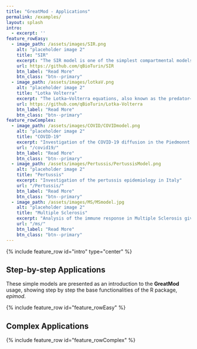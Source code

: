 ```yaml
---
title: "GreatMod - Applications"
permalink: /examples/
layout: splash
intro: 
  - excerpt: ''
feature_rowEasy:
  - image_path: /assets/images/SIR.png
    alt: "placeholder image 2"
    title: "SIR"
    excerpt: "The SIR model is one of the simplest compartmental models, and many models are derivatives of this basic form. The model consists of three compartments: S for the number of susceptible, I for the number of infectious, and R for the number of recovered or deceased."
    url: https://github.com/qBioTurin/SIR
    btn_label: "Read More"
    btn_class: "btn--primary"  
  - image_path: /assets/images/lotkaV.png
    alt: "placeholder image 2"
    title: "Lotka Volterra"
    excerpt: "The Lotka–Volterra equations, also known as the predator–prey equations, are a pair of first-order nonlinear differential equations, frequently used to describe the dynamics of biological systems in which two species interact, one as a predator and the other as prey. "
    url: https://github.com/qBioTurin/Lotka-Volterra
    btn_label: "Read More"
    btn_class: "btn--primary"  
feature_rowComplex:
  - image_path: /assets/images/COVID/COVIDmodel.png
    alt: "placeholder image 2"
    title: "COVID-19"
    excerpt: "Investigation of the COVID-19 diffusion in the Piedmonnt region"
    url: "/covid19/"
    btn_label: "Read More"
    btn_class: "btn--primary"  
  - image_path: /assets/images/Pertussis/PertussisModel.png
    alt: "placeholder image 2"
    title: "Pertussis"
    excerpt: "Investigation of the pertussis epidemiology in Italy"
    url: "/Pertussis/"
    btn_label: "Read More"
    btn_class: "btn--primary"  
  - image_path: /assets/images/MS/MSmodel.jpg
    alt: "placeholder image 2"
    title: "Multiple Sclerosis"
    excerpt: "Analysis of the immune response in Multiple Sclerosis given specific treatments"
    url: "/ms/"
    btn_label: "Read More"
    btn_class: "btn--primary"  
---
```


{% include feature_row id="intro" type="center" %}


##   Step-by-step Applications
These simple models are presented as an introduction to the **GreatMod** usage, showing step by step the base functionalities of the R package, *epimod*.

{% include feature_row id="feature_rowEasy" %}

##  Complex Applications
{% include feature_row id="feature_rowComplex" %}
